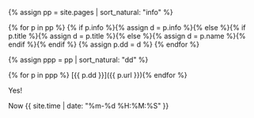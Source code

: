 
{% assign pp = site.pages | sort_natural: "info" %}

{% for p in pp %}
{% if p.info  %}{% assign d = p.info %}{% else %}{% if p.title %}{% assign d = p.title %}{% else %}{% assign d = p.name %}{% endif %}{% endif %}
{% assign p.dd = d %}
{% endfor %}

{% assign ppp = pp | sort_natural: "dd" %}

{% for p in ppp %} [{{ p.dd }}]({{ p.url }}){% endfor %}

Yes! 

Now {{ site.time | date: "%m-%d %H:%M:%S" }}


<!---{% if p.info  %}{{ p.info }}{% else %}{% if p.title %}{{ p.title }}{% else %}{{ p.name }}{% endif %}{% endif %} >


